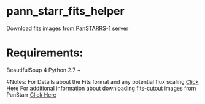 # pann_starr_fits_helper
Download fits images from [PanSTARRS-1 server](https://ps1images.stsci.edu/cgi-bin/ps1cutouts)

# Requirements:
BeautifulSoup 4
Python 2.7 +

#Notes:
For Details about the Fits format and any potential flux scaling [Click Here](https://outerspace.stsci.edu/display/PANSTARRS/PS1+Image+Cutout+Service#PS1ImageCutoutService-ImportantFITSimageformat,WCS,andflux-scalingnotes)
For additional information about downloading fits-cutout images from PanStarr [Click Here](https://outerspace.stsci.edu/display/PANSTARRS/PS1+Image+Cutout+Service#PS1ImageCutoutService-Scriptedimagedownloadsandimagecutoutextractions)
